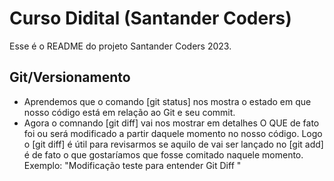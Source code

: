 # Curso Didital (Santander Coders)
Esse é o README do projeto Santander Coders 2023.

## Git/Versionamento
- Aprendemos que o comando [git status] nos mostra o estado em que nosso código está em relação ao Git e seu commit. 
- Agora o comnando [git diff] vai nos mostrar em detalhes O QUE de fato foi ou será modificado a partir daquele momento no nosso código. Logo o [git diff] é útil para revisarmos se aquilo de vai ser lançado no [git add] é de fato o que gostaríamos que fosse comitado naquele momento. Exemplo: 
"Modificação teste para entender Git Diff "